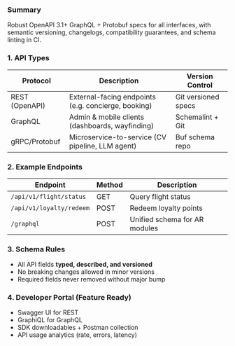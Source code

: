 ### Summary
Robust OpenAPI 3.1+ GraphQL + Protobuf specs for all interfaces, with semantic versioning, changelogs, compatibility guarantees, and schema linting in CI.

### 1. API Types

| Protocol       | Description                                         | Version Control     |
| -------------- | --------------------------------------------------- | ------------------- |
| REST (OpenAPI) | External-facing endpoints (e.g. concierge, booking) | Git versioned specs |
| GraphQL        | Admin & mobile clients (dashboards, wayfinding)     | Schemalint + Git    |
| gRPC/Protobuf  | Microservice-to-service (CV pipeline, LLM agent)    | Buf schema repo     |

### 2. Example Endpoints

| Endpoint                 | Method | Description                   |
| ------------------------ | ------ | ----------------------------- |
| `/api/v1/flight/status`  | GET    | Query flight status           |
| `/api/v1/loyalty/redeem` | POST   | Redeem loyalty points         |
| `/graphql`               | POST   | Unified schema for AR modules |

### 3. Schema Rules

* All API fields **typed, described, and versioned**
* No breaking changes allowed in minor versions
* Required fields never removed without major bump

### 4. Developer Portal (Feature Ready)

* Swagger UI for REST
* GraphiQL for GraphQL
* SDK downloadables + Postman collection
* API usage analytics (rate, errors, latency)
